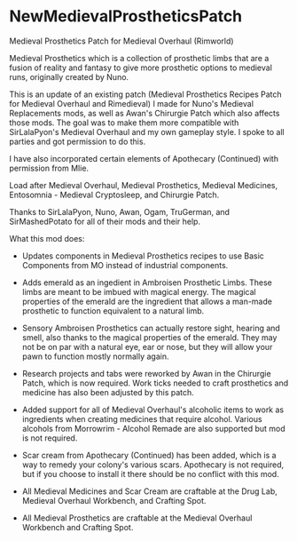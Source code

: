 # NewMedievalProstheticsPatch
Medieval Prosthetics Patch for Medieval Overhaul (Rimworld)

Medieval Prosthetics which is a collection of prosthetic limbs that are a fusion of reality and fantasy to give more prosthetic options to medieval runs, originally created by Nuno.

This is an update of an existing patch (Medieval Prosthetics Recipes Patch for Medieval Overhaul and Rimedieval) I made for Nuno's Medieval Replacements mods, as well as Awan's Chirurgie Patch which also affects those mods. The goal was to make them more compatible with SirLalaPyon's Medieval Overhaul and my own gameplay style. I spoke to all parties and got permission to do this.

I have also incorporated certain elements of Apothecary (Continued) with permission from Mlie.

Load after Medieval Overhaul, Medieval Prosthetics, Medieval Medicines, Entosomnia - Medieval Cryptosleep, and Chirurgie Patch.

Thanks to SirLalaPyon, Nuno, Awan, Ogam, TruGerman, and SirMashedPotato for all of their mods and their help.

What this mod does:

- Updates components in Medieval Prosthetics recipes to use Basic Components from MO instead of industrial components. 

- Adds emerald as an ingedient in Ambroisen Prosthetic Limbs. These limbs are meant to be imbued with magical energy. The magical properties of the emerald are the ingredient that allows a man-made prosthetic to function equivalent to a natural limb. 

- Sensory Ambroisen Prosthetics can actually restore sight, hearing and smell, also thanks to the magical properties of the emerald. They may not be on par with a natural eye, ear or nose, but they will allow your pawn to function mostly normally again.

- Research projects and tabs were reworked by Awan in the Chirurgie Patch, which is now required. Work ticks needed to craft prosthetics and medicine has also been adjusted by this patch.

- Added support for all of Medieval Overhaul's alcoholic items to work as ingredients when creating medicines that require alcohol. Various alcohols from Morrowrim - Alcohol Remade are also supported but mod is not required.

- Scar cream from Apothecary (Continued) has been added, which is a way to remedy your colony's various scars. Apothecary is not required, but if you choose to install it there should be no conflict with this mod.

- All Medieval Medicines and Scar Cream are craftable at the Drug Lab, Medieval Overhaul Workbench, and Crafting Spot.

- All Medieval Prosthetics are craftable at the Medieval Overhaul Workbench and Crafting Spot.
